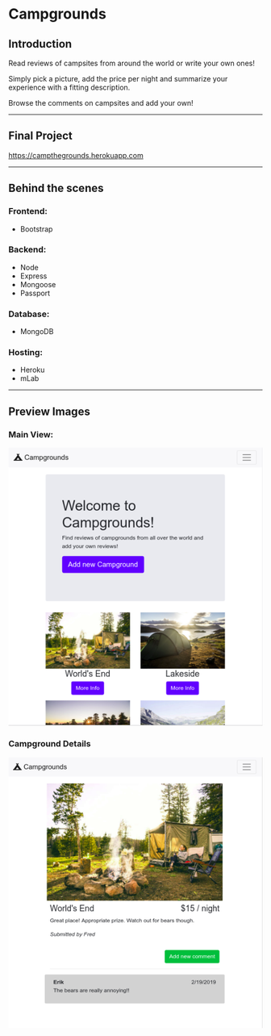 # Campgrounds

## Introduction
Read reviews of campsites from around the world or write your own ones!

Simply pick a picture, add the price per night and summarize your experience with a fitting description.

Browse the comments on campsites and add your own!

***

## Final Project
https://campthegrounds.herokuapp.com

***

## Behind the scenes
### Frontend:
* Bootstrap

### Backend:
* Node
* Express
* Mongoose
* Passport

### Database:
* MongoDB

### Hosting:
* Heroku
* mLab

***

## Preview Images
### Main View:
![Main](readme_images/campgrounds-1.png)

### Campground Details
![Campground Details](readme_images/campgrounds-2.png)
